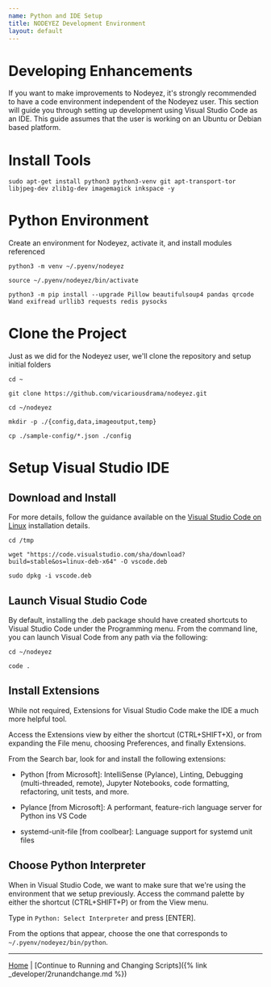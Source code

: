 ```yaml
---
name: Python and IDE Setup
title: NODEYEZ Development Environment
layout: default
---
```


# Developing Enhancements

If you want to make improvements to Nodeyez, it's strongly recommended to have a code environment independent of the Nodeyez user.  This section will guide you through setting up development using Visual Studio Code as an IDE.  This guide assumes that the user is working on an Ubuntu or Debian based platform.

# Install Tools

```shell
sudo apt-get install python3 python3-venv git apt-transport-tor libjpeg-dev zlib1g-dev imagemagick inkspace -y
```

# Python Environment

Create an environment for Nodeyez, activate it, and install modules referenced

```shell
python3 -m venv ~/.pyenv/nodeyez

source ~/.pyenv/nodeyez/bin/activate

python3 -m pip install --upgrade Pillow beautifulsoup4 pandas qrcode Wand exifread urllib3 requests redis pysocks
```

# Clone the Project

Just as we did for the Nodeyez user, we'll clone the repository and setup initial folders

```shell
cd ~ 

git clone https://github.com/vicariousdrama/nodeyez.git

cd ~/nodeyez

mkdir -p ./{config,data,imageoutput,temp}

cp ./sample-config/*.json ./config
```

# Setup Visual Studio IDE

## Download and Install

For more details, follow the guidance available on the [Visual Studio Code on Linux](https://code.visualstudio.com/docs/setup/linux) installation details.

```shell
cd /tmp

wget "https://code.visualstudio.com/sha/download?build=stable&os=linux-deb-x64" -O vscode.deb

sudo dpkg -i vscode.deb
```

## Launch Visual Studio Code

By default, installing the .deb package should have created shortcuts to Visual Studio Code under the Programming menu.
From the command line, you can launch Visual Code from any path via the following:

```shell
cd ~/nodeyez

code .
```

## Install Extensions

While not required, Extensions for Visual Studio Code make the IDE a much more helpful tool.

Access the Extensions view by either the shortcut (CTRL+SHIFT+X), or from expanding the File menu, choosing Preferences, and finally Extensions.

From the Search bar, look for and install the following extensions:

- Python [from Microsoft]: IntelliSense (Pylance), Linting, Debugging (multi-threaded, remote), Jupyter Notebooks, code formatting, refactoring, unit tests, and more.

- Pylance [from Microsoft]: A performant, feature-rich language server for Python ins VS Code

- systemd-unit-file [from coolbear]: Language support for systemd unit files

## Choose Python Interpreter

When in Visual Studio Code, we want to make sure that we're using the environment that we setup previously.  Access the command palette by either the shortcut (CTRL+SHIFT+P) or from the View menu.

Type in `Python: Select Interpreter` and press [ENTER].

From the options that appear, choose the one that corresponds to `~/.pyenv/nodeyez/bin/python`.

---

[Home](../) | [Continue to Running and Changing Scripts]({% link _developer/2runandchange.md %})
